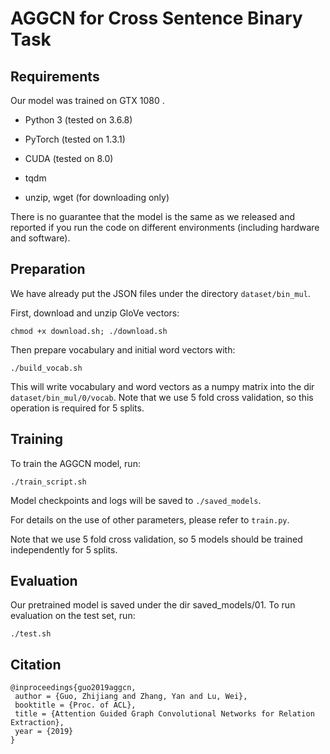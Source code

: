AGGCN for Cross Sentence Binary Task
==========
  

## Requirements

Our model was trained on GTX 1080 .  

- Python 3 (tested on 3.6.8)

- PyTorch (tested on 1.3.1)

- CUDA (tested on 8.0)

- tqdm

- unzip, wget (for downloading only)

There is no guarantee that the model is the same as we released and reported if you run the code on different environments (including hardware and software). 

## Preparation
We have already put the JSON files under the directory `dataset/bin_mul`.

  
First, download and unzip GloVe vectors:

```
chmod +x download.sh; ./download.sh
```

  
Then prepare vocabulary and initial word vectors with:

```
./build_vocab.sh
```

This will write vocabulary and word vectors as a numpy matrix into the dir `dataset/bin_mul/0/vocab`. Note that we use 5 fold cross validation, so this operation is required for 5 splits.

  

## Training

  

To train the AGGCN model, run:

```
./train_script.sh
```

  

Model checkpoints and logs will be saved to `./saved_models`.
  

For details on the use of other parameters, please refer to `train.py`.


Note that we use 5 fold cross validation, so 5 models should be trained independently for 5 splits.
  

## Evaluation

Our pretrained model is saved under the dir saved_models/01. To run evaluation on the test set, run:

```
./test.sh
```


## Citation

```
@inproceedings{guo2019aggcn,
 author = {Guo, Zhijiang and Zhang, Yan and Lu, Wei},
 booktitle = {Proc. of ACL},
 title = {Attention Guided Graph Convolutional Networks for Relation Extraction},
 year = {2019}
}
```
